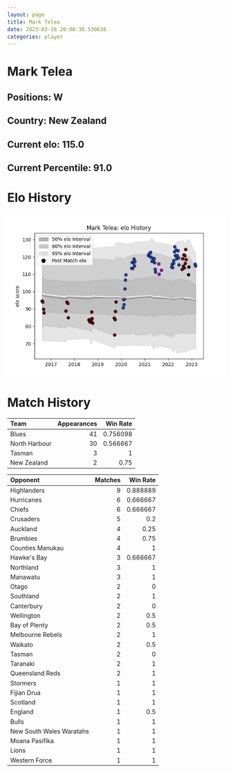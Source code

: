 ```yaml
---  
layout: page  
title: Mark Telea  
date: 2023-03-16 20:08:38.530636  
categories: player  
---
```

# Mark Telea

## Positions: W

## Country: New Zealand

## Current elo: 115.0

## Current Percentile: 91.0

# Elo History


![elo history](history_MarkTelea.png)
# Match History


| Team          |   Appearances |   Win Rate |
|:--------------|--------------:|-----------:|
| Blues         |            41 |   0.756098 |
| North Harbour |            30 |   0.566667 |
| Tasman        |             3 |   1        |
| New Zealand   |             2 |   0.75     |

| Opponent                 |   Matches |   Win Rate |
|:-------------------------|----------:|-----------:|
| Highlanders              |         9 |   0.888889 |
| Hurricanes               |         6 |   0.666667 |
| Chiefs                   |         6 |   0.666667 |
| Crusaders                |         5 |   0.2      |
| Auckland                 |         4 |   0.25     |
| Brumbies                 |         4 |   0.75     |
| Counties Manukau         |         4 |   1        |
| Hawke's Bay              |         3 |   0.666667 |
| Northland                |         3 |   1        |
| Manawatu                 |         3 |   1        |
| Otago                    |         2 |   0        |
| Southland                |         2 |   1        |
| Canterbury               |         2 |   0        |
| Wellington               |         2 |   0.5      |
| Bay of Plenty            |         2 |   0.5      |
| Melbourne Rebels         |         2 |   1        |
| Waikato                  |         2 |   0.5      |
| Tasman                   |         2 |   0        |
| Taranaki                 |         2 |   1        |
| Queensland Reds          |         2 |   1        |
| Stormers                 |         1 |   1        |
| Fijian Drua              |         1 |   1        |
| Scotland                 |         1 |   1        |
| England                  |         1 |   0.5      |
| Bulls                    |         1 |   1        |
| New South Wales Waratahs |         1 |   1        |
| Moana Pasifika           |         1 |   1        |
| Lions                    |         1 |   1        |
| Western Force            |         1 |   1        |